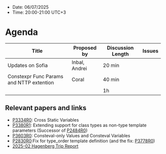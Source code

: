 * Date: 06/07/2025
* Time: 20:00-21:00 UTC+3

# Agenda

| Title | Proposed by | Discussion Length | Issues       |
|----------|-------------|-------------|----------------|
| Updates on Sofia | Inbal, Andrei | 20 min |
| Constexpr Func Params and NTTP extention | Coral | 40 min |
|           |   | 1h     |          |


## Relevant papers and links
   * [P3334R0](https://wg21.link/P3334R0): Cross Static Variables
   * [P3380R1](https://wg21.link/P3380R1): Extending support for class types as non-type template parameters (Successor of [P2484R0](https://wg21.link/P2484R0))
   * [P3603R0](https://wg21.link/P3603R0): Consteval-only Values and Consteval Variables
   * [P2830R0](https://wg21.link/P2830R0):Fix for type_order template definition (and the fix: [P3778R0](https://wg21.link/P3778R0))
   * [2025-02 Hagenberg Trip Report](https://www.reddit.com/r/cpp/comments/1iqqu6d/202502_hagenberg_iso_c_committee_trip_report/)

